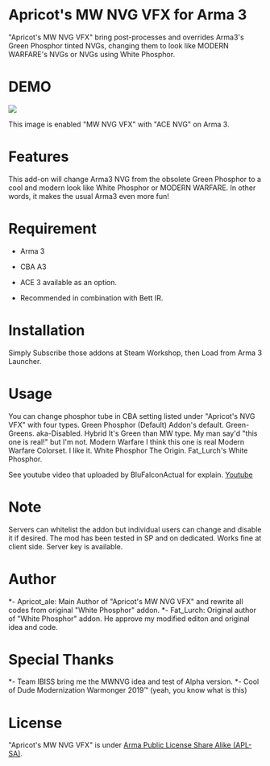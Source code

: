 # Apricot's MW NVG VFX for Arma 3

"Apricot's MW NVG VFX" bring post-processes and overrides Arma3's Green Phosphor tinted NVGs, changing them to look like MODERN WARFARE's NVGs or NVGs using White Phosphor.

# DEMO
 
![](https://steamuserimages-a.akamaihd.net/ugc/998053045174517876/924538BB69FF798A04B83271905E5AFB7C7B82D5/)

This image is enabled "MW NVG VFX" with "ACE NVG" on Arma 3.

# Features

This add-on will change Arma3 NVG from the obsolete Green Phosphor to a cool and modern look like White Phosphor or MODERN WARFARE.
In other words, it makes the usual Arma3 even more fun!

# Requirement

* Arma 3
* CBA A3

* ACE 3 available as an option.
* Recommended in combination with Bett IR.

# Installation

Simply Subscribe those addons at Steam Workshop, then Load from Arma 3 Launcher.

# Usage

You can change phosphor tube in CBA setting listed under "Apricot's NVG VFX" with four types.
Green Phosphor (Default)	Addon's default. Green-Greens. aka-Disabled.
Hybrid	It's Green than MW type. My man say'd "this one is real!" but I'm not.
Modern Warfare	I think this one is real Modern Warfare Colorset. I like it.
White Phosphor	The Origin. Fat_Lurch's White Phosphor.

See youtube video that uploaded by BluFalconActual for explain.
[Youtube](https://www.youtube.com/watch?v=TKvn5cqhjD4)

# Note

Servers can whitelist the addon but individual users can change and disable it if desired.
The mod has been tested in SP and on dedicated.
Works fine at client side.
Server key is available.

# Author

*- Apricot_ale: Main Author of "Apricot's MW NVG VFX" and rewrite all codes from original "White Phosphor" addon.
*- Fat_Lurch: Original author of "White Phosphor" addon.
He approve my modified editon and original idea and code.

# Special Thanks

*- Team IBISS bring me the MWNVG idea and test of Alpha version.
*- Cool of Dude Modernization Warmonger 2019™ (yeah, you know what is this)

# License
 
"Apricot's MW NVG VFX" is under [Arma Public License Share Alike (APL-SA)](https://www.bohemia.net/community/licenses/arma-public-license-share-alike).
